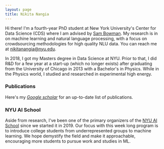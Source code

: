 ```yaml
---
layout: page
title: Nikita Nangia 
---
```


Hi there! I'm a fourth-year PhD student at New York University's Center for Data Science (CDS) where I am advised by [Sam Bowman](https://www.nyu.edu/projects/bowman/). My research is in on machine learning and natural language processing, with a focus on crowdsourcing methodologies for high quality NLU data. You can reach me at <nikitanangia@nyu.edu>.

In 2018, I got my Masters degree in Data Science at NYU. Prior to that, I did R&D for a few year at a start-up (which no longer exists) after graduating from the University of Chicago in 2013 with a Bachelor's in Physics. While in the Physics world, I studied and researched in experimental high energy.

### Publications
Here's my _[Google scholar](https://scholar.google.com/citations?user=DoXtjzcAAAAJ&hl=en&oi=ao)_ for an up-to-date list of publications.


### NYU AI School
Aside from research, I've been one of the primary organizers of the [NYU AI School](https://nyu-mll.github.io/nyu-ai-school-2021/) since we started it in 2019. Our focus with this week long program is to introduce college students from underrepresented groups to machine learning. We hope demystify the field and make it approachable, encouraging more students to pursue work and studies in ML.

<!-- ### Selected publications

[CrowS-Pairs: A Challenge Dataset for Measuring Social Biases in Masked Language Models](https://arxiv.org/abs/2010.00133)  
<strong>Nikita Nangia</strong>, Clara Vania, Rasika Bhalerao, Samuel R. Bowman.
_Proceedings of EMNLP. 2020_

[SuperGLUE: A Stickier Benchmark for General-Purpose Language Understanding Systems](https://papers.nips.cc/paper/8589-superglue-a-stickier-benchmark-for-general-purpose-language-understanding-systems)  
Alex Wang, Yada Pruksachatkun, <strong>Nikita Nangia</strong>, Amanpreet Singh, Julian Michael, Felix Hill, Omer Levy, Samuel R. Bowman.  
_Proceedings of NeurIPS. 2019._

[Human vs. Muppet: A Conservative Estimate of Human Performance on the GLUE Benchmark](https://www.aclweb.org/anthology/P19-1449)  
<strong>Nikita Nangia</strong> and Samuel R. Bowman.  
_Proceedings of ACL. 2019. [[poster]](https://woollysocks.github.io/assets/HumanvMuppet_ACL2019.png)_

[ListOps: A Diagnostic Dataset for Latent Tree Learning](https://aclweb.org/anthology/N18-4013)  
<strong>Nikita Nangia</strong> and Samuel R. Bowman.  
_Proceedings of the NAACL Student Research Workshop. 2018._  

[A Broad-Coverage Challenge Corpus for Sentence Understanding through Inference](https://aclweb.org/anthology/N18-1101)  
Adina Williams, <strong>Nikita Nangia</strong>, and Samuel R. Bowman.    
_Proceedings of NAACL. 2018._

[The RepEval 2017 Shared Task: Multi-Genre Natural Language Inference with Sentence Representations](https://aclweb.org/anthology/W17-5301)  
<strong>Nikita Nangia</strong>, Adina Williams, Angeliki Lazaridou, and Samuel R. Bowman.  
_Proceedings of the 2nd Workshop on Evaluating Vector-Space Representations for NLP. 2017._
 -->